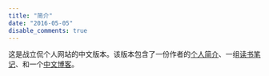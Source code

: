 ```yaml
---
title: "简介"
date: "2016-05-05"
disable_comments: true
---
```


这是战立侃个人网站的中文版本。该版本包含了一份作者的[个人简介](/cn/about/)、一组[读书笔记](/cn/read/)、和一个[中文博客](/cn/post/)。
